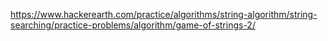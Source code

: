 https://www.hackerearth.com/practice/algorithms/string-algorithm/string-searching/practice-problems/algorithm/game-of-strings-2/
